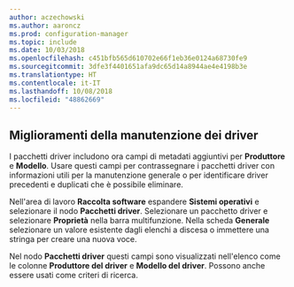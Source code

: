 ```yaml
---
author: aczechowski
ms.author: aaroncz
ms.prod: configuration-manager
ms.topic: include
ms.date: 10/03/2018
ms.openlocfilehash: c451bfb565d610702e66f1eb36e0124a68730fe9
ms.sourcegitcommit: 3dfe3f4401651afa9dc65d14a8944ae4e4198b3e
ms.translationtype: HT
ms.contentlocale: it-IT
ms.lasthandoff: 10/08/2018
ms.locfileid: "48862669"
---
```

## <a name="bkmk_drivers"></a> Miglioramenti della manutenzione dei driver
<!--1358270-->

I pacchetti driver includono ora campi di metadati aggiuntivi per **Produttore** e **Modello**. Usare questi campi per contrassegnare i pacchetti driver con informazioni utili per la manutenzione generale o per identificare driver precedenti e duplicati che è possibile eliminare.

Nell'area di lavoro **Raccolta software** espandere **Sistemi operativi** e selezionare il nodo **Pacchetti driver**. Selezionare un pacchetto driver e selezionare **Proprietà** nella barra multifunzione. Nella scheda **Generale** selezionare un valore esistente dagli elenchi a discesa o immettere una stringa per creare una nuova voce. 

Nel nodo **Pacchetti driver** questi campi sono visualizzati nell'elenco come le colonne **Produttore del driver** e **Modello del driver**. Possono anche essere usati come criteri di ricerca. 


